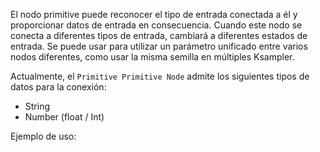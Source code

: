 El nodo primitive puede reconocer el tipo de entrada conectada a él y proporcionar datos de entrada en consecuencia. Cuando este nodo se conecta a diferentes tipos de entrada, cambiará a diferentes estados de entrada. Se puede usar para utilizar un parámetro unificado entre varios nodos diferentes, como usar la misma semilla en múltiples Ksampler.

Actualmente, el `Primitive Primitive Node` admite los siguientes tipos de datos para la conexión:

- String
- Number (float / Int)

Ejemplo de uso:
